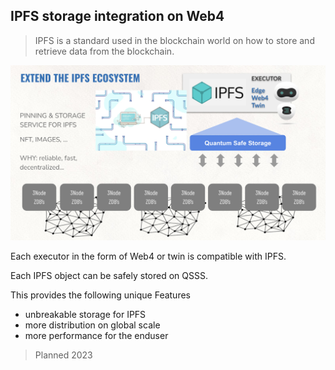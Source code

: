 ## IPFS storage integration on Web4

> IPFS is a standard used in the blockchain world on how to store and retrieve data from the blockchain.

![](img/storage_layer_ipfs_.jpg)

Each executor in the form of Web4 or twin is compatible with IPFS. 

Each IPFS object can be safely stored on QSSS. 

This provides the following unique Features

- unbreakable storage for IPFS
- more distribution on global scale
- more performance for the enduser

> Planned 2023